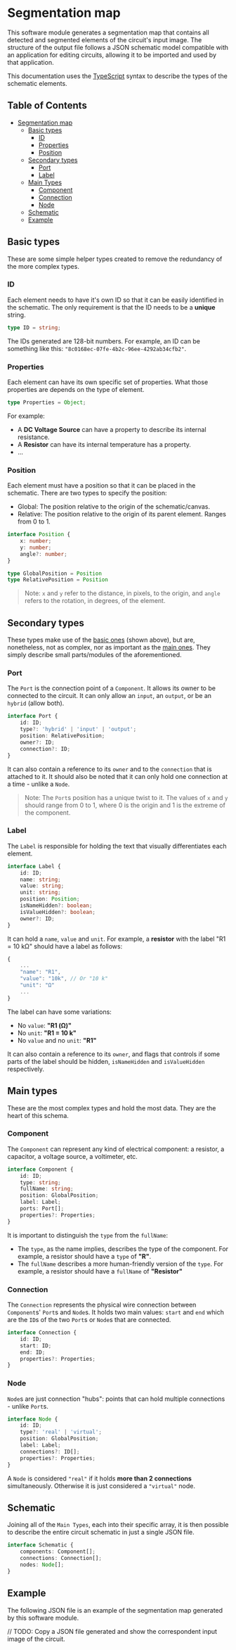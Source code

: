 # Segmentation map

This software module generates a segmentation map that contains all detected and segmented elements of the circuit's input image. The structure of the output file follows a JSON schematic model compatible with an application for editing circuits, allowing it to be imported and used by that application.

This documentation uses the [TypeScript](https://www.typescriptlang.org/) syntax to describe the types of the schematic elements.

## Table of Contents

- [Segmentation map](#segmentation-map)
    - [Basic types](#basic-types)
        - [ID](#id)
        - [Properties](#properties)
        - [Position](#position)
    - [Secondary types](#secondary-types)
        - [Port](#port)
        - [Label](#label)
    - [Main Types](#main-types)
        - [Component](#component)
        - [Connection](#connection)
        - [Node](#node)
    - [Schematic](#schematic)
    - [Example](#example)

## Basic types

These are some simple helper types created to remove the redundancy of the more complex types.

### ID

Each element needs to have it's own ID so that it can be easily identified in the schematic. The only requirement is that the ID needs to be a **unique** string.

```ts
type ID = string;
```

The IDs generated are 128-bit numbers. For example, an ID can be something like this: `"8c0168ec-07fe-4b2c-96ee-4292ab34cfb2"`.

### Properties

Each element can have its own specific set of properties. What those properties are depends on the type of element.

```ts
type Properties = Object;
```

For example:

- A **DC Voltage Source** can have a property to describe its internal resistance.
- A **Resistor** can have its internal temperature has a property.
- ...

### Position

Each element must have a position so that it can be placed in the schematic. There are two types to specify the position:

- Global: The position relative to the origin of the schematic/canvas.
- Relative: The position relative to the origin of its parent element. Ranges from 0 to 1.

```ts
interface Position {
    x: number;
    y: number;
    angle?: number;
}

type GlobalPosition = Position
type RelativePosition = Position
```

> Note: `x` and `y` refer to the distance, in pixels, to the origin, and `angle` refers to the rotation, in degrees, of the element.

## Secondary types

These types make use of the [basic ones](#basic-types) (shown above), but are, nonetheless, not as complex, nor as important as the [main ones](#main-types). They simply describe small parts/modules of the aforementioned.

### Port

The `Port` is the connection point of a `Component`. It allows its owner to be connected to the circuit. It can only allow an `input`, an `output`, or be an `hybrid` (allow both).

```ts
interface Port {
    id: ID;
    type?: 'hybrid' | 'input' | 'output';
    position: RelativePosition;
    owner?: ID;
    connection?: ID;
}
```

It can also contain a reference to its `owner` and to the `connection` that is attached to it. It should also be noted that it can only hold one connection at a time - unlike a `Node`.

> Note: The `Port`s position has a unique twist to it. The values of `x` and `y` should range from 0 to 1, where 0 is the origin and 1 is the extreme of the component.

### Label

The `Label` is responsible for holding the text that visually differentiates each element.

```ts
interface Label {
    id: ID;
    name: string;
    value: string;
    unit: string;
    position: Position;
    isNameHidden?: boolean;
    isValueHidden?: boolean;
    owner?: ID;
}
```

It can hold a `name`, `value` and `unit`. For example, a **resistor** with the label "R1 = 10 kΩ" should have a label as follows:

```js
{
    ...
    "name": "R1",
    "value": "10k", // Or "10 k"
    "unit": "Ω"
    ...
}
```

The label can have some variations:

- No `value`: **"R1 (Ω)"**
- No `unit`: **"R1 = 10 k"**
- No `value` and no `unit`: **"R1"**

It can also contain a reference to its `owner`, and flags that controls if some parts of the label should be hidden, `isNameHidden` and `isValueHidden` respectively.

## Main types

These are the most complex types and hold the most data. They are the heart of this schema.

### Component

The `Component` can represent any kind of electrical component: a resistor, a capacitor, a voltage source, a voltimeter, etc.

```ts
interface Component {
    id: ID;
    type: string;
    fullName: string;
    position: GlobalPosition;
    label: Label;
    ports: Port[];
    properties?: Properties;
}
```

It is important to distinguish the `type` from the `fullName`:

- The `type`, as the name implies, describes the type of the component. For example, a resistor should have a `type` of **"R"**.
- The `fullName` describes a more human-friendly version of the `type`. For example, a resistor should have a `fullName` of **"Resistor"**

### Connection

The `Connection` represents the physical wire connection between `Component`s' `Port`s and `Node`s. It holds two main values: `start` and `end` which are the `ID`s of the two `Port`s or `Node`s that are connected.

```ts
interface Connection {
    id: ID;
    start: ID;
    end: ID;
    properties?: Properties;
}
```

### Node

`Node`s are just connection "hubs": points that can hold multiple connections - unlike `Port`s.

```ts
interface Node {
    id: ID;
    type?: 'real' | 'virtual';
    position: GlobalPosition;
    label: Label;
    connections?: ID[];
    properties?: Properties;
}
```

A `Node` is considered `"real"` if it holds **more than 2 connections** simultaneously. Otherwise it is just considered a `"virtual"` node.

## Schematic

Joining all of the `Main Types`, each into their specific array, it is then possible to describe the entire circuit schematic in just a single JSON file.

```ts
interface Schematic {
    components: Component[];
    connections: Connection[];
    nodes: Node[];
}
```

## Example

The following JSON file is an example of the segmentation map generated by this software module.

// TODO: Copy a JSON file generated and show the correspondent input image of the circuit.
